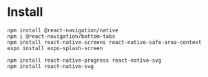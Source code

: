 # Install
    npm install @react-navigation/native
    npm i @react-navigation/bottom-tabs
    npm install react-native-screens react-native-safe-area-context
    expo install expo-splash-screen

    npm install react-native-progress react-native-svg
    npm install react-native-svg